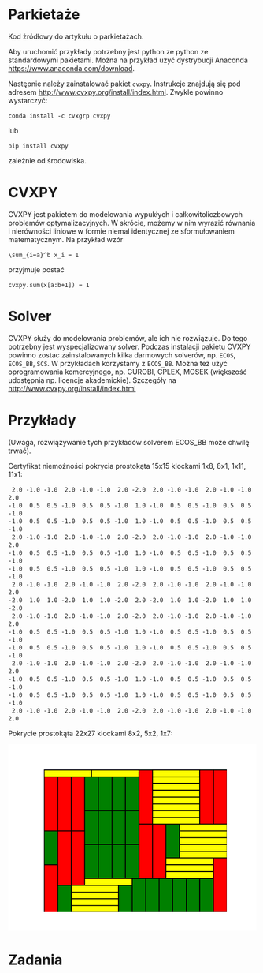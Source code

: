 # Parkietaże

Kod żródłowy do artykułu o parkietażach.

Aby uruchomić przykłady potrzebny jest python ze python ze standardowymi pakietami. Można na przykład uzyć dystrybucji Anaconda https://www.anaconda.com/download.

Następnie należy zainstalować pakiet ``cvxpy``. Instrukcje znajdują się pod adresem http://www.cvxpy.org/install/index.html. Zwykle powinno wystarczyć:

```
conda install -c cvxgrp cvxpy
```

lub

```
pip install cvxpy
```

zależnie od środowiska.

# CVXPY

CVXPY jest pakietem do modelowania wypukłych i całkowitoliczbowych problemów optymalizacyjnych. W skrócie, możemy w nim wyrazić równania i nierówności liniowe w formie niemal identycznej ze sformułowaniem matematycznym. Na przykład wzór

```
\sum_{i=a}^b x_i = 1
```

przyjmuje postać

```
cvxpy.sum(x[a:b+1]) = 1
```

# Solver

CVXPY służy do modelowania problemów, ale ich nie rozwiązuje. Do tego potrzebny jest wyspecjalizowany solver. Podczas instalacji pakietu CVXPY powinno zostac zainstalowanych kilka darmowych solverów, np. ``ECOS``, ``ECOS_BB``, ``SCS``. W przykładach korzystamy z ``ECOS_BB``. Można też użyć oprogramowania komercyjnego, np. GUROBI, CPLEX, MOSEK (większość udostępnia np. licencje akademickie). Szczegóły na http://www.cvxpy.org/install/index.html

# Przykłady

(Uwaga, rozwiązywanie tych przykładów solverem ECOS_BB może chwilę trwać).

Certyfikat niemożności pokrycia prostokąta 15x15 klockami 1x8, 8x1, 1x11, 11x1:

```
 2.0 -1.0 -1.0  2.0 -1.0 -1.0  2.0 -2.0  2.0 -1.0 -1.0  2.0 -1.0 -1.0  2.0
-1.0  0.5  0.5 -1.0  0.5  0.5 -1.0  1.0 -1.0  0.5  0.5 -1.0  0.5  0.5 -1.0
-1.0  0.5  0.5 -1.0  0.5  0.5 -1.0  1.0 -1.0  0.5  0.5 -1.0  0.5  0.5 -1.0
 2.0 -1.0 -1.0  2.0 -1.0 -1.0  2.0 -2.0  2.0 -1.0 -1.0  2.0 -1.0 -1.0  2.0
-1.0  0.5  0.5 -1.0  0.5  0.5 -1.0  1.0 -1.0  0.5  0.5 -1.0  0.5  0.5 -1.0
-1.0  0.5  0.5 -1.0  0.5  0.5 -1.0  1.0 -1.0  0.5  0.5 -1.0  0.5  0.5 -1.0
 2.0 -1.0 -1.0  2.0 -1.0 -1.0  2.0 -2.0  2.0 -1.0 -1.0  2.0 -1.0 -1.0  2.0
-2.0  1.0  1.0 -2.0  1.0  1.0 -2.0  2.0 -2.0  1.0  1.0 -2.0  1.0  1.0 -2.0
 2.0 -1.0 -1.0  2.0 -1.0 -1.0  2.0 -2.0  2.0 -1.0 -1.0  2.0 -1.0 -1.0  2.0
-1.0  0.5  0.5 -1.0  0.5  0.5 -1.0  1.0 -1.0  0.5  0.5 -1.0  0.5  0.5 -1.0
-1.0  0.5  0.5 -1.0  0.5  0.5 -1.0  1.0 -1.0  0.5  0.5 -1.0  0.5  0.5 -1.0
 2.0 -1.0 -1.0  2.0 -1.0 -1.0  2.0 -2.0  2.0 -1.0 -1.0  2.0 -1.0 -1.0  2.0
-1.0  0.5  0.5 -1.0  0.5  0.5 -1.0  1.0 -1.0  0.5  0.5 -1.0  0.5  0.5 -1.0
-1.0  0.5  0.5 -1.0  0.5  0.5 -1.0  1.0 -1.0  0.5  0.5 -1.0  0.5  0.5 -1.0
 2.0 -1.0 -1.0  2.0 -1.0 -1.0  2.0 -2.0  2.0 -1.0 -1.0  2.0 -1.0 -1.0  2.0
```

Pokrycie prostokąta 22x27 klockami 8x2, 5x2, 1x7:

![](22x27.png)

# Zadania

